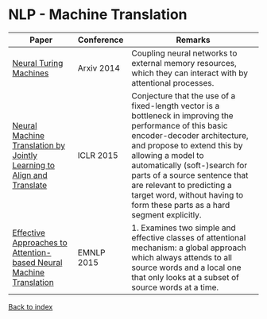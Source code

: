 # NLP - Machine Translation
|Paper|Conference|Remarks
|--|--|--|
|[Neural Turing Machines](https://arxiv.org/pdf/1410.5401)|Arxiv 2014|Coupling neural networks to external memory resources, which they can interact with by attentional processes.|
|[Neural Machine Translation by Jointly Learning to Align and Translate](https://arxiv.org/pdf/1409.0473)|ICLR 2015|Conjecture that the use of a fixed-length vector is a bottleneck in improving the performance of this basic encoder-decoder architecture, and propose to extend this by allowing a model to automatically (soft-)search for parts of a source sentence that are relevant to predicting a target word, without having to form these parts as a hard segment explicitly.|
|[Effective Approaches to Attention-based Neural Machine Translation](https://arxiv.org/pdf/1508.04025)|EMNLP 2015|1. Examines two simple and effective classes of attentional mechanism: a global approach which always attends to all source words and a local one that only looks at a subset of source words at a time.|

[Back to index](../README.md)

<!--stackedit_data:
eyJoaXN0b3J5IjpbLTExMDAwNjk2NDYsLTExNzgxMzU2MTIsNz
c1OTM0NTgxXX0=
-->